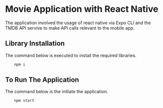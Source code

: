 # Movie Application with React Native

The application involved the usage of react native via Expo CLI and the TMDB API servive to make API calls relevant to the mobile app. 

## Library Installation
The command below is executed to install the required libraries.

```js
    npm i 
```

## To Run The Application
The command below is the initiate the application.

```js
    npm start 
```